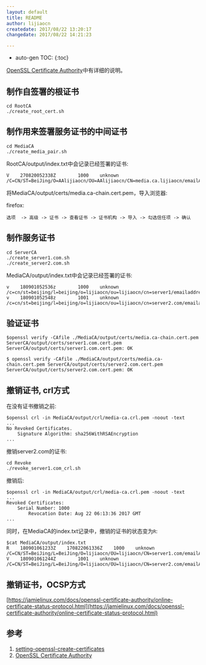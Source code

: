 ```yaml
---
layout: default
title: README
author: lijiaocn
createdate: 2017/08/22 13:20:17
changedate: 2017/08/22 14:21:23

---
```


* auto-gen TOC:
{:toc}


[OpenSSL Certificate Authority][2]中有详细的说明。

## 制作自签署的根证书

	cd RootCA
	./create_root_cert.sh

## 制作用来签署服务证书的中间证书

	cd MediaCA
	./create_media_pair.sh

RootCA/output/index.txt中会记录已经签署的证书:

	V    270820052338Z        1000    unknown    /C=CN/ST=BeiJing/O=AAlijiaocn/OU=AAlijiaocn/CN=media.ca.lijiaocn/emailAddress=admin@lijiaocn.com

将MediaCA/output/certs/media.ca-chain.cert.pem，导入浏览器:

firefox:

	选项  -> 高级 -> 证书 -> 查看证书 -> 证书机构 -> 导入 -> 勾选信任项 -> 确认

## 制作服务证书

	cd ServerCA
	./create_server1.com.sh
	./create_server2.com.sh

MediaCA/output/index.txt中会记录已经签署的证书:

	v    180901052536z        1000    unknown    /c=cn/st=beijing/l=beijing/o=lijiaocn/ou=lijiaocn/cn=server1/emailaddress=admin@lijiaocn.com
	v    180901052548z        1001    unknown    /c=cn/st=beijing/l=beijing/o=lijiaocn/ou=lijiaocn/cn=server2.com/emailaddress=admin@lijiaocn.com

## 验证证书

	$openssl verify -CAfile ./MediaCA/output/certs/media.ca-chain.cert.pem ServerCA/output/certs/server1.com.cert.pem
	ServerCA/output/certs/server1.com.cert.pem: OK
	
	$ openssl verify -CAfile ./MediaCA/output/certs/media.ca-chain.cert.pem ServerCA/output/certs/server2.com.cert.pem
	ServerCA/output/certs/server2.com.cert.pem: OK

## 撤销证书, crl方式

在没有证书撤销之前:

	$openssl crl -in MediaCA/output/crl/media-ca.crl.pem -noout -text
	...
	No Revoked Certificates.
	    Signature Algorithm: sha256WithRSAEncryption
	...
	
	

撤销server2.com的证书:

	cd Revoke
	./revoke_server1.com_crl.sh

撤销后:

	$openssl crl -in MediaCA/output/crl/media-ca.crl.pem -noout -text
	...
	Revoked Certificates:
	    Serial Number: 1000
	        Revocation Date: Aug 22 06:13:36 2017 GMT
	...

同时，在MediaCA的index.txt记录中，撤销的证书的状态变为`R`:

	$cat MediaCA/output/index.txt
	R    180901061233Z    170822061336Z    1000    unknown    /C=CN/ST=BeiJing/L=BeiJing/O=lijiaocn/OU=lijiaocn/CN=server1.com/emailAddress=admin@lijiaocn.com
	V    180901061244Z        1001    unknown    /C=CN/ST=BeiJing/L=BeiJing/O=lijiaocn/OU=lijiaocn/CN=server2.com/emailAddress=admin@lijiaocn.com

## 撤销证书，OCSP方式

[https://jamielinux.com/docs/openssl-certificate-authority/online-certificate-status-protocol.html](https://jamielinux.com/docs/openssl-certificate-authority/online-certificate-status-protocol.html)

## 参考

1. [setting-openssl-create-certificates][1]
2. [OpenSSL Certificate Authority][2]

[1]: http://www.flatmtn.com/article/setting-openssl-create-certificates  "setting-openssl-create-certificates"
[2]: https://jamielinux.com/docs/openssl-certificate-authority/index.html  "OpenSSL Certificate Authority"
